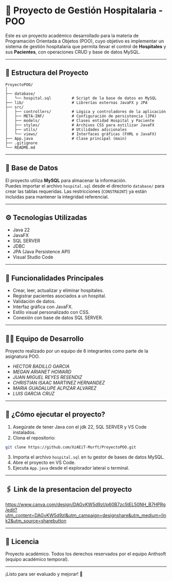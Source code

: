 # 🏥 Proyecto de Gestión Hospitalaria - POO

Este es un proyecto académico desarrollado para la materia de Programación Orientada a Objetos (POO), cuyo objetivo es implementar un sistema de gestión hospitalaria que permita llevar el control de **Hospitales** y sus **Pacientes**, con operaciones CRUD y base de datos MySQL.

---

## 📁 Estructura del Proyecto

```
ProyectoPOO/
│
├── database/
│   └── hospital.sql         # Script de la base de datos en MySQL
├── lib/                     # Librerías externas JavaFX y JPA
├── src/
│   ├── controllers/         # Lógica y controladores de la aplicación
│   ├── META-INF/            # Configuración de persistencia (JPA)
│   ├── models/              # Clases entidad Hospital y Paciente
│   ├── styles/              # Archivos CSS para estilizar JavaFX
│   ├── utils/               # Utilidades adicionales
│   └── views/               # Interfaces gráficas (FXML o JavaFX)
├── App.java                 # Clase principal (main)
├── .gitignore
└── README.md
```

---

## 💾 Base de Datos

El proyecto utiliza **MySQL** para almacenar la información.  
Puedes importar el archivo `hospital.sql` desde el directorio `database/` para crear las tablas requeridas. Las restricciones (`CONSTRAINT`) ya están incluidas para mantener la integridad referencial.

---

## ⚙️ Tecnologías Utilizadas

- Java 22
- JavaFX
- SQL SERVER
- JDBC
- JPA (Java Persistence API)
- Visual Studio Code

---

## 🔄 Funcionalidades Principales

- Crear, leer, actualizar y eliminar hospitales.
- Registrar pacientes asociados a un hospital.
- Validación de datos.
- Interfaz gráfica con JavaFX.
- Estilo visual personalizado con CSS.
- Conexión con base de datos SQL SERVER.

---

## 👨‍💻 Equipo de Desarrollo

Proyecto realizado por un equipo de 6 integrantes como parte de la asignatura POO.  

- *HECTOR BADILLO GARCIA*
- *MEGAN ARIANET HOWARD*
- *JUAN MIGUEL REYES RESENDIZ*
- *CHRISTIAN ISAAC MARTINEZ HERNANDEZ*
- *MARIA GUADALUPE ALPIZAR ALVAREZ*
- *LUIS GARCIA CRUZ*

---

## 🚀 ¿Cómo ejecutar el proyecto?

1. Asegúrate de tener Java con el jdk 22, SQL SERVER y VS Code instalados.
2. Clona el repositorio:

```bash
git clone https://github.com/XzAEiT-Murft/ProyectoPOO.git
```

3. Importa el archivo `hospital.sql` en tu gestor de bases de datos MySQL.
4. Abre el proyecto en VS Code.
5. Ejecuta `App.java` desde el explorador lateral o terminal.

---

## 🖇️ Link de la presentacion del proyecto

https://www.canva.com/design/DAGvKW5d9zI/p60B7zc5tEL50NH_B7HPRg/edit?utm_content=DAGvKW5d9zI&utm_campaign=designshare&utm_medium=link2&utm_source=sharebutton

---



## 📝 Licencia

Proyecto académico. Todos los derechos reservados por el equipo Anthsoft (equipo académico temporal).

---

¡Listo para ser evaluado y mejorar! 💙
